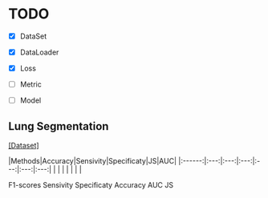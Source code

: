 # TODO

- [x] DataSet

- [x] DataLoader

- [x] Loss

- [ ] Metric

- [ ] Model

## Lung Segmentation

[[Dataset]](https://www.kaggle.com/kmader/finding-lungs-in-ct-data/data)

|Methods|Accuracy|Sensivity|Specificaty|JS|AUC|
|:------:|:---:|:---:|:---:|:---:|:---:|:---:|
| | | | | | |

F1-scores	Sensivity	Specificaty	Accuracy	AUC	JS
